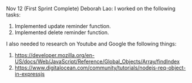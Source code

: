 Nov 12 (First Sprint Complete)
Deborah Lao:
I worked on the following tasks:
1. Implemented update reminder function.
2. Implemented delete reminder function.

I also needed to research on Youtube and Google the following things:
1. https://developer.mozilla.org/en-US/docs/Web/JavaScript/Reference/Global_Objects/Array/findIndex
2. https://www.digitalocean.com/community/tutorials/nodejs-req-object-in-expressjs

